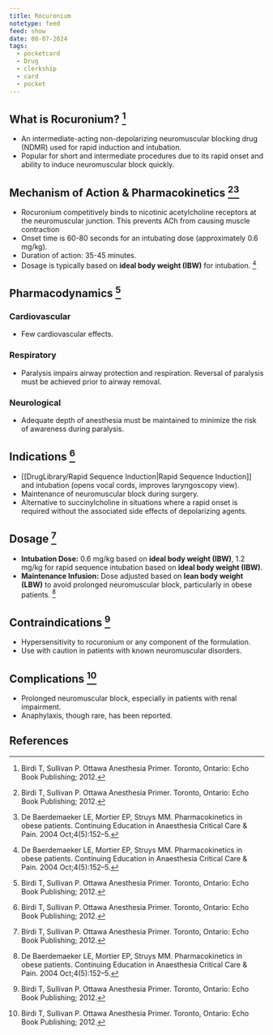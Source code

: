 ```yaml
---
title: Rocuronium
notetype: feed
feed: show
date: 08-07-2024
tags:
  - pocketcard
  - Drug
  - clerkship
  - card
  - pocket
---
```

## What is Rocuronium? [^1]
- An intermediate-acting non-depolarizing neuromuscular blocking drug (NDMR) used for rapid induction and intubation.
- Popular for short and intermediate procedures due to its rapid onset and ability to induce neuromuscular block quickly.

## Mechanism of Action & Pharmacokinetics [^1][^2]
- Rocuronium competitively binds to nicotinic acetylcholine receptors at the neuromuscular junction. This prevents ACh from causing muscle contraction
- Onset time is 60-80 seconds for an intubating dose (approximately 0.6 mg/kg).
- Duration of action: 35-45 minutes.
- Dosage is typically based on **ideal body weight (IBW)** for intubation. [^2]

## Pharmacodynamics [^1]
### Cardiovascular
- Few cardiovascular effects.
### Respiratory
- Paralysis impairs airway protection and respiration. Reversal of paralysis must be achieved prior to airway removal.
### Neurological
- Adequate depth of anesthesia must be maintained to minimize the risk of awareness during paralysis.

## Indications [^1]
- [[DrugLibrary/Rapid Sequence Induction|Rapid Sequence Induction]] and intubation (opens vocal cords, improves laryngoscopy view).
- Maintenance of neuromuscular block during surgery.
- Alternative to succinylcholine in situations where a rapid onset is required without the associated side effects of depolarizing agents.

## Dosage [^1]
- **Intubation Dose:** 0.6 mg/kg based on **ideal body weight (IBW)**, 1.2 mg/kg for rapid sequence intubation based on **ideal body weight (IBW)**.
- **Maintenance Infusion:** Dose adjusted based on **lean body weight (LBW)** to avoid prolonged neuromuscular block, particularly in obese patients. [^2]

## Contraindications [^1]
- Hypersensitivity to rocuronium or any component of the formulation.
- Use with caution in patients with known neuromuscular disorders.

## Complications [^1]
- Prolonged neuromuscular block, especially in patients with renal impairment.
- Anaphylaxis, though rare, has been reported.

## References
[^1]: Birdi T, Sullivan P. Ottawa Anesthesia Primer. Toronto, Ontario: Echo Book Publishing; 2012.
[^2]: De Baerdemaeker LE, Mortier EP, Struys MM. Pharmacokinetics in obese patients. Continuing Education in Anaesthesia Critical Care & Pain. 2004 Oct;4(5):152–5.
